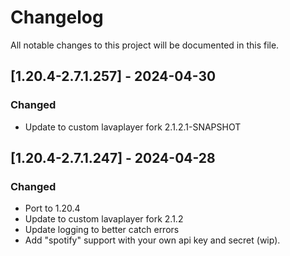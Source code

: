 # Changelog
All notable changes to this project will be documented in this file.

## [1.20.4-2.7.1.257] - 2024-04-30
### Changed
 - Update to custom lavaplayer fork 2.1.2.1-SNAPSHOT

## [1.20.4-2.7.1.247] - 2024-04-28
### Changed
 - Port to 1.20.4
 - Update to custom lavaplayer fork 2.1.2
 - Update logging to better catch errors
 - Add "spotify" support with your own api key and secret (wip).